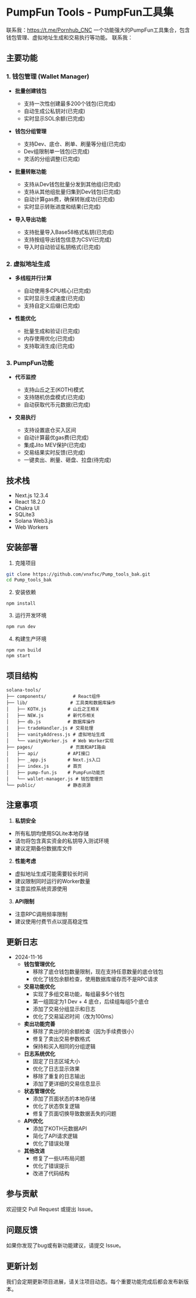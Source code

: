 # PumpFun Tools - PumpFun工具集
联系我：https://t.me/Pornhub_CNC
一个功能强大的PumpFun工具集合，包含钱包管理、虚拟地址生成和交易执行等功能。
联系我：
## 主要功能

### 1. 钱包管理 (Wallet Manager)
- **批量创建钱包**
  - 支持一次性创建最多200个钱包(已完成)
  - 自动生成公私钥对(已完成)
  - 实时显示SOL余额(已完成)

- **钱包分组管理** 
  - 支持Dev、底仓、刷单、刷量等分组(已完成)
  - Dev组限制单一钱包(已完成)
  - 灵活的分组调整(已完成)

- **批量转账功能**
  - 支持从Dev钱包批量分发到其他组(已完成)
  - 支持从其他组批量归集到Dev钱包(已完成)
  - 自动计算gas费，确保转账成功(已完成)
  - 实时显示转账进度和结果(已完成)

- **导入导出功能**
  - 支持批量导入Base58格式私钥(已完成)
  - 支持按组导出钱包信息为CSV(已完成)
  - 导入时自动验证私钥格式(已完成)

### 2. 虚拟地址生成
- **多线程并行计算**
  - 自动使用多CPU核心(已完成)
  - 实时显示生成速度(已完成)
  - 支持自定义后缀(已完成)

- **性能优化**
  - 批量生成和验证(已完成)
  - 内存使用优化(已完成)
  - 支持取消生成(已完成)

### 3. PumpFun功能
- **代币监控**
  - 支持山丘之王(KOTH)模式
  - 支持随机仿盘模式(已完成)
  - 自动获取代币元数据(已完成)

- **交易执行**
  - 支持设置底仓买入区间
  - 自动计算最优gas费(已完成)
  - 集成Jito MEV保护(已完成)
  - 交易结果实时反馈(已完成)
  - 一键卖出、刷量、砸盘、拉盘(待完成)



## 技术栈
- Next.js 12.3.4
- React 18.2.0
- Chakra UI
- SQLite3
- Solana Web3.js
- Web Workers

## 安装部署

1. 克隆项目
```bash
git clone https://github.com/vnxfsc/Pump_tools_bak.git
cd Pump_tools_bak
```

2. 安装依赖
```bash
npm install
```

3. 运行开发环境
```bash
npm run dev
```

4. 构建生产环境
```bash
npm run build
npm start
```

## 项目结构
```
solana-tools/
├── components/          # React组件
├── lib/                # 工具类和数据库操作
│   ├── KOTH.js        # 山丘之王相关
│   ├── NEW.js         # 新代币相关
│   ├── db.js          # 数据库操作
│   ├── tradeHandler.js # 交易处理
│   ├── vanityAddress.js # 虚拟地址生成
│   └── vanityWorker.js  # Web Worker实现
├── pages/              # 页面和API路由
│   ├── api/           # API接口
│   ├── _app.js        # Next.js入口
│   ├── index.js       # 首页
│   ├── pump-fun.js    # PumpFun功能页
│   └── wallet-manager.js # 钱包管理页
└── public/            # 静态资源
```

## 注意事项

1. **私钥安全**
- 所有私钥均使用SQLite本地存储
- 请勿将包含真实资金的私钥导入测试环境
- 建议定期备份数据库文件

2. **性能考虑**
- 虚拟地址生成可能需要较长时间
- 建议限制同时运行的Worker数量
- 注意监控系统资源使用

3. **API限制**
- 注意RPC调用频率限制
- 建议使用付费节点以提高稳定性
## 更新日志
- 2024-11-16
  - **钱包管理优化**
    - 移除了底仓钱包数量限制，现在支持任意数量的底仓钱包
    - 优化了钱包余额检查，使用数据库缓存而不是RPC请求
  - **交易功能优化**
    - 实现了多组交易功能，每组最多5个钱包
    - 第一组固定为1 Dev + 4 底仓，后续组每组5个底仓
    - 添加了交易分组显示和日志
    - 优化了交易延迟时间（改为100ms）
  - **卖出功能完善**
    - 移除了卖出时的余额检查（因为手续费很小）
    - 修复了卖出交易参数格式
    - 保持和买入相同的分组逻辑
  - **日志系统优化**
    - 固定了日志区域大小
    - 优化了日志显示效果
    - 移除了重复的日志输出
    - 添加了更详细的交易信息显示
  - **状态管理优化**
    - 添加了页面状态的本地存储
    - 优化了状态恢复逻辑
    - 修复了页面切换导致数据丢失的问题
  - **API优化**
    - 添加了KOTH元数据API
    - 简化了API请求逻辑
    - 优化了错误处理
  - **其他改进**
    - 修复了一些UI布局问题
    - 优化了错误提示
    - 改进了代码结构

## 参与贡献
欢迎提交 Pull Request 或提出 Issue。

## 问题反馈
如果你发现了bug或有新功能建议，请提交 Issue。

## 更新计划
我们会定期更新项目进展，请关注项目动态。每个重要功能完成后都会发布新版本。

